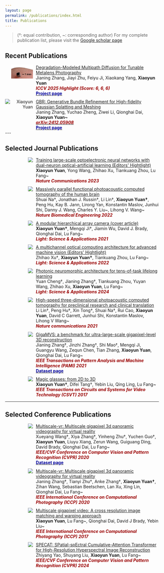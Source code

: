 ```yaml
---
layout: page
permalink: /publications/index.html
title: Publications
---
```

<style>
.pub_wrapper {
  display: grid;
  grid-template-columns: 1fr 4fr;
  margin-top:2%
}
.pub_wrapper img{
  width: 70%;
  margin-right:10%
}
</style>


> (†: equal contribution, ~: corresponding author) For my complete publication list, please visit the [Google scholar page](https://scholar.google.com/citations?user=MrEV0uwAAAAJ&hl=en)


## Recent Publications
<div class="pub_wrapper">
    <div style="text-align: right">
        <img src="/mypaper/paper_icon/iccv_2025.jpg" alt="Xiaoyun Yuan">
    </div>
    <div style="text-align: left">
        <a href="">
        Degradation-Modeled Multipath Diffusion for Tunable Metalens Photography</a><br>
        Jianing Zhang, Jiayi Zhu, Feiyu Ji, Xiaokang Yang, <b>Xiaoyun Yuan</b><br>
        <b><em><font color="#990000">ICCV 2025 Highlight (Score: 6, 6, 6)</font></em></b><br>
        <!-- <a href=""><b><em><font color="#990000">arXiv:2412.05908</font></em></b><br></a> -->
        <b><a href="https://dmdiff.github.io/">
        <font color="#000099">Project page</font></a></b>
    </div>
</div>

<div class="pub_wrapper">
    <div style="text-align: right">
        <img src="/mypaper/paper_icon/Arxiv_GBR.jpg" alt="Xiaoyun Yuan">
    </div>
    <div style="text-align: left">
        <a href="https://arxiv.org/abs/2412.05908">
        GBR: Generative Bundle Refinement for High-fidelity Gaussian Splatting and Meshing</a><br>
        Jianing Zhang, Yuchao Zheng, Ziwei Li, Qionghai Dai, <b>Xiaoyun Yuan~</b><br>
        <a href="https://arxiv.org/abs/2412.05908"><b><em><font color="#990000">arXiv:2412.05908</font></em></b><br></a>
        <b><a href="https://gbrnvs.github.io/">
        <font color="#000099">Project page</font></a></b>
    </div>
</div>
---

## Selected Journal Publications

<div class="pub_wrapper">
    <div style="text-align: right">
        <img src="/mypaper/paper_icon/nc_2023.jpg">
    </div>
    <div style="text-align: left">
        <a href="https://www.nature.com/articles/s41467-023-42984-y">
        Training large-scale optoelectronic neural networks with dual-neuron optical-artificial learning (Editors' Hightlight)</a><br>
        <b>Xiaoyun Yuan</b>, Yong Wang, Zhihao Xu, Tiankuang Zhou, Lu Fang~<br>
        <b><em><font color="#990000">Nature Communications 2023</font></em></b>
    </div>
</div>

<div class="pub_wrapper">
    <div style="text-align: right">
        <img src="/mypaper/paper_icon/nbme_2022.jpg">
    </div>
    <div style="text-align: left">
        <a href="https://www.nature.com/articles/s41551-021-00735-8">
        Massively parallel functional photoacoustic computed tomography of the human brain</a><br>
        Shuai Na†, Jonathan J. Russin†, Li Lin†, <b>Xiaoyun Yuan†</b>, Peng Hu, Kay B. Jann, Lirong Yan, Konstantin Maslov, Junhui Shi, Danny J. Wang, Charles Y. Liu~, Lihong V. Wang~<br>
        <b><em><font color="#990000">Nature Biomedical Engineering 2022</font></em></b>
    </div>
</div>

<div class="pub_wrapper">
    <div style="text-align: right">
      <img src="/mypaper/paper_icon/light_2021.jpg">
    </div>
    <div style="text-align: left">
      <a href="https://www.nature.com/articles/s41377-021-00485-x">
        A modular hierarchical array camera (cover article)</a><br>
        <b>Xiaoyun Yuan†</b>, Mengqi Ji†, Jiamin Wu, David J. Brady, Qionghai Dai, Lu Fang~<br>
        <b><em><font color="#990000">Light: Science & Applications 2021</font></em></b>
    </div>
</div>

<div class="pub_wrapper">
    <div style="text-align: right">
      <img src="/mypaper/paper_icon/light_2022.jpg">
    </div>
    <div style="text-align: left">
        <a href="https://www.nature.com/articles/s41377-022-00945-y">
        A multichannel optical computing architecture for advanced machine vision (Editors' Hightlight)</a><br>
        Zhihao Xu†, <b>Xiaoyun Yuan†</b>, Tiankuang Zhou, Lu Fang~<br>
        <b><em><font color="#990000">Light: Science & Applications 2022</font></em></b>
    </div>
</div>

<div class="pub_wrapper">
    <div style="text-align: right">
      <img src="/mypaper/paper_icon/light_2024.jpg">
    </div>
    <div style="text-align: left">
        <a href="https://www.nature.com/articles/s41377-024-01395-4">
        Photonic neuromorphic architecture for tens-of-task lifelong learning</a><br>
        Yuan Cheng†, Jianing Zhang†, Tiankuang Zhou, Yuyan Wang, Zhihao Xu, <b>Xiaoyun Yuan</b>, Lu Fang~<br>
        <b><em><font color="#990000">Light: Science & Applications 2024</font></em></b>
    </div>
</div>

<div class="pub_wrapper">
    <div style="text-align: right">
      <img src="/mypaper/paper_icon/nc_2021.jpg">
    </div>
    <div style="text-align: left">
        <a href="https://www.nature.com/articles/s41467-021-21232-1">
        High-speed three-dimensional photoacoustic computed tomography for preclinical research and clinical translation</a><br>
        Li Lin†, Peng Hu†, Xin Tong†, Shuai Na†, Rui Cao, <b>Xiaoyun Yuan</b>, David C Garrett, Junhui Shi, Konstantin Maslov, Lihong V Wang~<br>
        <b><em><font color="#990000">Nature communications 2021</font></em></b>
    </div>
</div>

<div class="pub_wrapper">
    <div style="text-align: right">
      <img src="/mypaper/paper_icon/pami_gigamvs.jpg">
    </div>
    <div style="text-align: left">
        <a href="https://ieeexplore.ieee.org/abstract/document/9547729">
        GigaMVS: a benchmark for ultra-large-scale gigapixel-level 3D reconstruction</a><br>
        Jianing Zhang†, Jinzhi Zhang†, Shi Mao†, Mengqi Ji, Guangyu Wang, Zequn Chen, Tian Zhang, <b>Xiaoyun Yuan</b>, Qionghai Dai, Lu Fang~<br>
        <b><em><font color="#990000">IEEE Transactions on Pattern Analysis and Machine Intelligence (PAMI) 2021</font></em></b><br>
        <b><a href="https://gigavision.cn/data/news?nav=GigaMVS%20RAWDATA&type=nav&t=1731982252980">
        <font color="#000099">Dataset page</font></a></b>
    </div>
</div>

<div class="pub_wrapper">
    <div style="text-align: right">
      <img src="/mypaper/paper_icon/csvt_2017.jpg">
    </div>
    <div style="text-align: left">
        <a href="https://ieeexplore.ieee.org/abstract/document/9547729">
        Magic glasses: from 2D to 3D</a><br>
        <b>Xiaoyun Yuan†</b>, Difei Tang†, Yebin Liu, Qing Ling, Lu Fang~<br>
        <b><em><font color="#990000">IEEE Transactions on Circuits and Systems for Video Technology (CSVT) 2017</font></em></b>
    </div>
</div>

---

## Selected Conference Publications

<div class="pub_wrapper">
    <div style="text-align: right">
      <img src="/mypaper/paper_icon/cvpr_panda.jpg">
    </div>
    <div style="text-align: left">
        <a href="https://openaccess.thecvf.com/content_CVPR_2020/html/Wang_PANDA_A_Gigapixel-Level_Human-Centric_Video_Dataset_CVPR_2020_paper.html">
        Multiscale-vr: Multiscale gigapixel 3d panoramic videography for virtual reality</a><br>
        Xueyang Wang†, Xiya Zhang†, Yinheng Zhu†, Yuchen Guo†, <b>Xiaoyun Yuan</b>, Liuyu Xiang, Zerun Wang, Guiguang Ding, David Brady, Qionghai Dai, Lu Fang~<br>
        <b><em><font color="#990000">IEEE/CVF Conference on Computer Vision and Pattern Recognition (CVPR) 2020</font></em></b><br>
        <b><a href="https://gigavision.cn/data/news?nav=DataSet%20Panda&type=nav&t=1731982080864">
        <font color="#000099">Dataset page</font></a></b>
    </div>
</div>

<div class="pub_wrapper">
    <div style="text-align: right">
      <img src="/mypaper/paper_icon/iccp_2020.jpg">
    </div>
    <div style="text-align: left">
        <a href="https://openaccess.thecvf.com/content/CVPR2024/html/Yao_SPECAT_SPatial-spEctral_Cumulative-Attention_Transformer_for_High-Resolution_Hyperspectral_Image_Reconstruction_CVPR_2024_paper.html">
        Multiscale-vr: Multiscale gigapixel 3d panoramic videography for virtual reality</a><br>
        Jianing Zhang†, Tianyi Zhu†, Anke Zhang†, <b>Xiaoyun Yuan†</b>, Zihan Wang, Sebastian Beetschen, Lan Xu, Xing Lin, Qionghai Dai, Lu Fang~<br>
        <b><em><font color="#990000">IEEE International Conference on Computational Photography (ICCP) 2020</font></em></b>
    </div>
</div>

<div class="pub_wrapper">
    <div style="text-align: right">
      <img src="/mypaper/paper_icon/iccp_2017.jpg">
    </div>
    <div style="text-align: left">
        <a href="https://openaccess.thecvf.com/content/CVPR2024/html/Yao_SPECAT_SPatial-spEctral_Cumulative-Attention_Transformer_for_High-Resolution_Hyperspectral_Image_Reconstruction_CVPR_2024_paper.html">
        Multiscale gigapixel video: A cross resolution image matching and warping approach</a><br>
        <b>Xiaoyun Yuan</b>, Lu Fang~, Qionghai Dai, David J Brady, Yebin Liu~<br>
        <b><em><font color="#990000">IEEE International Conference on Computational Photography (ICCP) 2017</font></em></b>
    </div>
</div>

<div class="pub_wrapper">
    <div style="text-align: right">
      <img src="/mypaper/paper_icon/cvpr_2024.jpg">
    </div>
    <div style="text-align: left">
        <a href="https://openaccess.thecvf.com/content/CVPR2024/html/Yao_SPECAT_SPatial-spEctral_Cumulative-Attention_Transformer_for_High-Resolution_Hyperspectral_Image_Reconstruction_CVPR_2024_paper.html">
        SPECAT: SPatial-spEctral Cumulative-Attention Transformer for High-Resolution Hyperspectral Image Reconstruction</a><br>
        Zhiyang Yao, Shuyang Liu, <b>Xiaoyun Yuan</b>, Lu Fang~<br>
        <b><em><font color="#990000">IEEE/CVF Conference on Computer Vision and Pattern Recognition (CVPR) 2024</font></em></b>
    </div>
</div>

<!-- - [SPECAT: SPatial-spEctral Cumulative-Attention Transformer for High-Resolution Hyperspectral Image Reconstruction](https://openaccess.thecvf.com/content/CVPR2024/html/Yao_SPECAT_SPatial-spEctral_Cumulative-Attention_Transformer_for_High-Resolution_Hyperspectral_Image_Reconstruction_CVPR_2024_paper.html)<br>Zhiyang Yao, Shuyang Liu, **Xiaoyun Yuan**, Lu Fang~<br> **IEEE/CVF Conference on Computer Vision and Pattern Recognition (CVPR)** 2024.
- [Panda: A gigapixel-level human-centric video dataset](https://openaccess.thecvf.com/content_CVPR_2020/html/Wang_PANDA_A_Gigapixel-Level_Human-Centric_Video_Dataset_CVPR_2020_paper.html)<br>Xueyang Wang†, Xiya Zhang†, Yinheng Zhu†, Yuchen Guo†, **Xiaoyun Yuan**, Liuyu Xiang, Zerun Wang, Guiguang Ding, David Brady, Qionghai Dai, Lu Fang~<br> **IEEE/CVF Conference on Computer Vision and Pattern Recognition (CVPR)** 2020.<br>[**<font color="#990000">Dataset page</font>**](https://gigavision.cn/data/news?nav=DataSet%20Panda&type=nav&t=1731982080864)
- [Multiscale-vr: Multiscale gigapixel 3d panoramic videography for virtual reality](https://ieeexplore.ieee.org/abstract/document/9105244)<br>Jianing Zhang†, Tianyi Zhu†, Anke Zhang†, **Xiaoyun Yuan†**, Zihan Wang, Sebastian Beetschen, Lan Xu, Xing Lin, Qionghai Dai, Lu Fang~<br> **IEEE International Conference on Computational Photography (ICCP)** 2020.
- [Multiscale gigapixel video: A cross resolution image matching and warping approach](https://ieeexplore.ieee.org/abstract/document/7951481)<br>**Xiaoyun Yuan**, Lu Fang~, Qionghai Dai, David J Brady, Yebin Liu~<br> **IEEE International Conference on Computational Photography (ICCP)** 2017. -->
